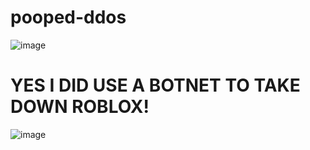 # pooped-ddos
![image](https://github.com/po0kz/pooped-ddos/assets/126332416/bff42fd4-f0c8-4e9f-af22-80802c719c04)
# YES I DID USE A BOTNET TO TAKE DOWN ROBLOX! 
![image](https://github.com/po0kz/pooped-ddos/assets/126332416/b37433c7-02c8-4997-b967-97b942100d71)

